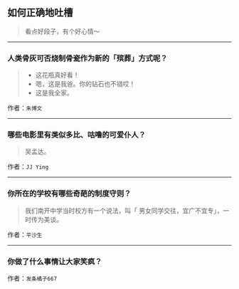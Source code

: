 ## 如何正确地吐槽

> 看点好段子，有个好心情～


 
---

### 人类骨灰可否烧制骨瓷作为新的「殡葬」方式呢？

> - 这花瓶真好看！
> - 嗯，这是我爸。你的钻石也不错哎！
> - 这是我全家。


作者：`朱博文`

---

### 哪些电影里有类似多比、咕噜的可爱仆人？

> 吴孟达。


作者：`JJ Ying`

---

### 你所在的学校有哪些奇葩的制度守则？

> 我们南开中学当时校方有一个说法，叫「 男女同学交往，宜广不宜专」，一时传为美谈。


作者：`平沙生`

---

### 你做了什么事情让大家笑疯？

> 


作者：`发条橘子667`